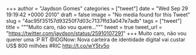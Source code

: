 
+++
author = "Jaydson Gomes"
categories = ["tweet"]
date = "Wed Sep 29 19:19:42 +0000 2010"
draft = false
image = "No media found for this Tweet"
slug = "4ac95f35157d93250f7d03c7137ffd3a047e7adb"
tags = ["tweet"]
title = """Muito caro, não vou quere..."""
tweet = true
tweet_url = "https://twitter.com/jaydson/status/25910107291"
+++
Muito caro, não vou querer uma :P RT @IDGNow: Nova carteira de identidade digital vai custar US$ 800 milhões #RIC http://t.co/wY5tv5o
